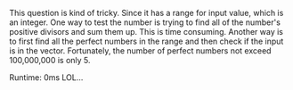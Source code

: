 This question is kind of tricky. Since it has a range for input value, which is an integer. One way to test the number is trying to find all of the number's positive divisors and sum them up. This is time consuming. Another way is to first find all the perfect numbers in the range and then check if the input is in the vector. Fortunately, the number of perfect numbers not exceed 100,000,000 is only 5.

Runtime: 0ms
LOL...
